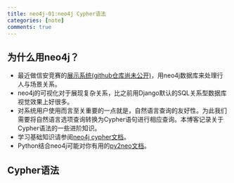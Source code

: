 ```yaml
---
title: neo4j-01:neo4j Cypher语法
categories: [note]
comments: true
---
```

## 为什么用neo4j？ 
* 最近做信安竞赛的[展示系统(github仓库尚未公开)](https://github.com/pydxflwb/COVIDReID)，用neo4j数据库来处理行人与场景关系。
* neo4j的可视化对于展现复杂关系，比之前用Django默认的SQL关系型数据库视觉效果上好很多。
* 对系统用户使用而言至关重要的一点就是，自然语言查询的友好性。为此我们需要将自然语言选项查询转换为Cypher语句进行相应查询。本博客记录关于Cypher语法的一些进阶知识。
* 学习基础知识请参阅[neo4j cypher文档](https://neo4j.com/docs/cypher-manual/current/)。
* Python结合neo4j可能对你有用的[py2neo文档](https://py2neo.org/v5/)。

## Cypher语法
